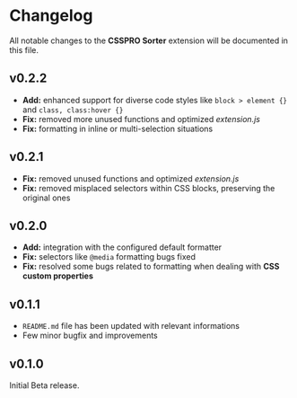 # Changelog

All notable changes to the **CSSPRO Sorter** extension will be documented in this file.

## v0.2.2

- **Add:** enhanced support for diverse code styles like `block > element {}` and `class, class:hover {}`
- **Fix:** removed more unused functions and optimized _extension.js_
- **Fix:** formatting in inline or multi-selection situations

## v0.2.1

- **Fix:** removed unused functions and optimized _extension.js_
- **Fix:** removed misplaced selectors within CSS blocks, preserving the original ones

## v0.2.0

- **Add:** integration with the configured default formatter
- **Fix:** selectors like `@media` formatting bugs fixed
- **Fix:** resolved some bugs related to formatting when dealing with **CSS custom properties**

## v0.1.1

- `README.md` file has been updated with relevant informations
- Few minor bugfix and improvements

## v0.1.0

Initial Beta release.
